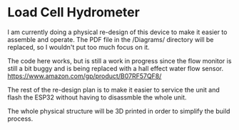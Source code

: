 # Load Cell Hydrometer

I am currently doing a physical re-design of this device to make it easier to assemble and operate. The PDF file in the /Diagrams/ directory will be replaced, so I wouldn't put too much focus on it.

The code here works, but is still a work in progress since the flow monitor is still a bit buggy and is being replaced with a hall effect water flow sensor. https://www.amazon.com/gp/product/B07RF57QF8/

The rest of the re-design plan is to make it easier to service the unit and flash the ESP32 without having to disassmble the whole unit.

The whole physical structure will be 3D printed in order to simplify the build process.
